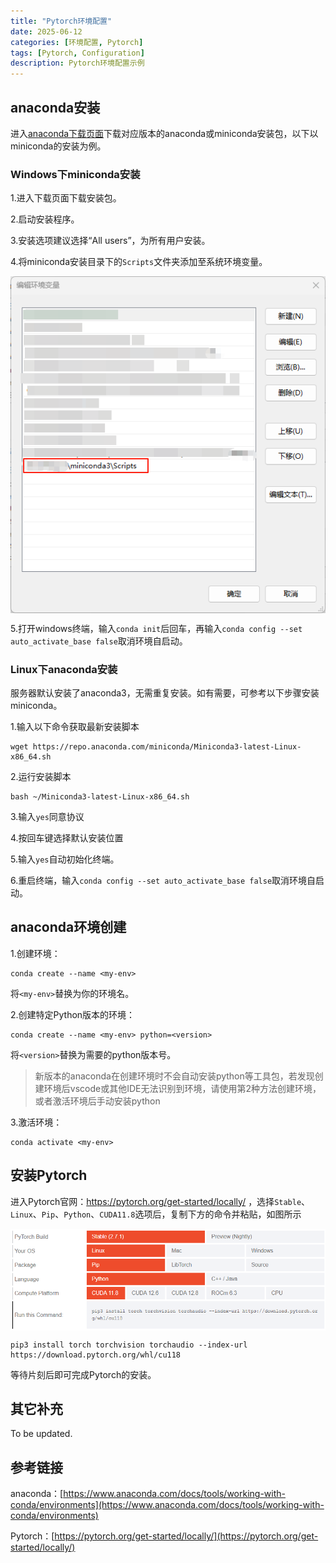 ```yaml
---
title: "Pytorch环境配置"
date: 2025-06-12
categories: [环境配置, Pytorch]
tags: [Pytorch, Configuration]
description: Pytorch环境配置示例
---
```


## anaconda安装

进入[anaconda下载页面](https://www.anaconda.com/download/success)下载对应版本的anaconda或miniconda安装包，以下以miniconda的安装为例。

### Windows下miniconda安装

1.进入下载页面下载安装包。

2.启动安装程序。

3.安装选项建议选择“All users”，为所有用户安装。

4.将miniconda安装目录下的`Scripts`文件夹添加至系统环境变量。

<img style="display: block; margin: 0 auto;" src="../assets/img/2025-06-12-Pytorch环境配置/image1.png" alt="" />

5.打开windows终端，输入`conda init`后回车，再输入`conda config --set auto_activate_base false`取消环境自启动。

### Linux下anaconda安装

服务器默认安装了anaconda3，无需重复安装。如有需要，可参考以下步骤安装miniconda。

1.输入以下命令获取最新安装脚本

```shell
wget https://repo.anaconda.com/miniconda/Miniconda3-latest-Linux-x86_64.sh
```

2.运行安装脚本

```shell
bash ~/Miniconda3-latest-Linux-x86_64.sh
```

3.输入`yes`同意协议

4.按回车键选择默认安装位置

5.输入`yes`自动初始化终端。

6.重启终端，输入`conda config --set auto_activate_base false`取消环境自启动。

## anaconda环境创建

1.创建环境：

```shell
conda create --name <my-env>
```

将`<my-env>`替换为你的环境名。

2.创建特定Python版本的环境：

```shell
conda create --name <my-env> python=<version>
```

将`<version>`替换为需要的python版本号。

> 新版本的anaconda在创建环境时不会自动安装python等工具包，若发现创建环境后vscode或其他IDE无法识别到环境，请使用第2种方法创建环境，或者激活环境后手动安装python

3.激活环境：

```shell
conda activate <my-env>
```

## 安装Pytorch

进入Pytorch官网：https://pytorch.org/get-started/locally/ ，选择`Stable`、`Linux`、`Pip`、`Python`、`CUDA11.8`选项后，复制下方的命令并粘贴，如图所示

<img style="display: block; margin: 0 auto;" src="../assets/img/2025-06-12-Pytorch环境配置/image2.png" alt="" />

```shell
pip3 install torch torchvision torchaudio --index-url https://download.pytorch.org/whl/cu118
```

等待片刻后即可完成Pytorch的安装。

## 其它补充

To be updated.

## 参考链接

anaconda：[https://www.anaconda.com/docs/tools/working-with-conda/environments](https://www.anaconda.com/docs/tools/working-with-conda/environments)

Pytorch：[https://pytorch.org/get-started/locally/](https://pytorch.org/get-started/locally/)